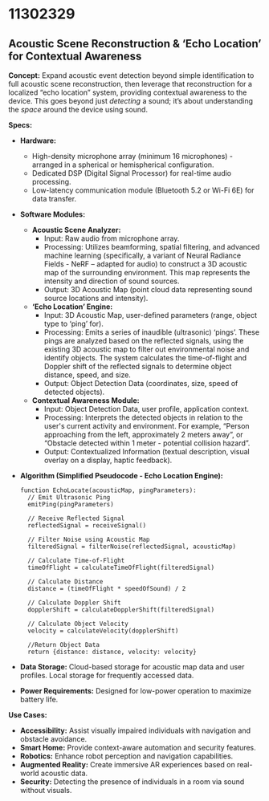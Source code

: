 # 11302329

## Acoustic Scene Reconstruction & ‘Echo Location’ for Contextual Awareness

**Concept:** Expand acoustic event detection beyond simple identification to full acoustic scene reconstruction, then leverage that reconstruction for a localized “echo location” system, providing contextual awareness to the device. This goes beyond just *detecting* a sound; it’s about understanding the *space* around the device using sound.

**Specs:**

*   **Hardware:**
    *   High-density microphone array (minimum 16 microphones) - arranged in a spherical or hemispherical configuration.
    *   Dedicated DSP (Digital Signal Processor) for real-time audio processing.
    *   Low-latency communication module (Bluetooth 5.2 or Wi-Fi 6E) for data transfer.
*   **Software Modules:**
    *   **Acoustic Scene Analyzer:**
        *   Input: Raw audio from microphone array.
        *   Processing:  Utilizes beamforming, spatial filtering, and advanced machine learning (specifically, a variant of Neural Radiance Fields - NeRF – adapted for audio) to construct a 3D acoustic map of the surrounding environment. This map represents the intensity and direction of sound sources.
        *   Output: 3D Acoustic Map (point cloud data representing sound source locations and intensity).
    *   **‘Echo Location’ Engine:**
        *   Input: 3D Acoustic Map, user-defined parameters (range, object type to ‘ping’ for).
        *   Processing:  Emits a series of inaudible (ultrasonic) ‘pings’. These pings are analyzed based on the reflected signals, using the existing 3D acoustic map to filter out environmental noise and identify objects.  The system calculates the time-of-flight and Doppler shift of the reflected signals to determine object distance, speed, and size.
        *   Output: Object Detection Data (coordinates, size, speed of detected objects).
    *   **Contextual Awareness Module:**
        *   Input: Object Detection Data, user profile, application context.
        *   Processing: Interprets the detected objects in relation to the user's current activity and environment.  For example, “Person approaching from the left, approximately 2 meters away”, or “Obstacle detected within 1 meter - potential collision hazard”.
        *   Output: Contextualized Information (textual description, visual overlay on a display, haptic feedback).
*   **Algorithm (Simplified Pseudocode - Echo Location Engine):**

    ```pseudocode
    function EchoLocate(acousticMap, pingParameters):
      // Emit Ultrasonic Ping
      emitPing(pingParameters)

      // Receive Reflected Signal
      reflectedSignal = receiveSignal()

      // Filter Noise using Acoustic Map
      filteredSignal = filterNoise(reflectedSignal, acousticMap)

      // Calculate Time-of-Flight
      timeOfFlight = calculateTimeOfFlight(filteredSignal)

      // Calculate Distance
      distance = (timeOfFlight * speedOfSound) / 2

      // Calculate Doppler Shift
      dopplerShift = calculateDopplerShift(filteredSignal)

      // Calculate Object Velocity
      velocity = calculateVelocity(dopplerShift)

      //Return Object Data
      return {distance: distance, velocity: velocity}
    ```

*   **Data Storage:**  Cloud-based storage for acoustic map data and user profiles. Local storage for frequently accessed data.
*   **Power Requirements:**  Designed for low-power operation to maximize battery life.

**Use Cases:**

*   **Accessibility:**  Assist visually impaired individuals with navigation and obstacle avoidance.
*   **Smart Home:**  Provide context-aware automation and security features.
*   **Robotics:**  Enhance robot perception and navigation capabilities.
*   **Augmented Reality:**  Create immersive AR experiences based on real-world acoustic data.
*   **Security:** Detecting the presence of individuals in a room via sound without visuals.